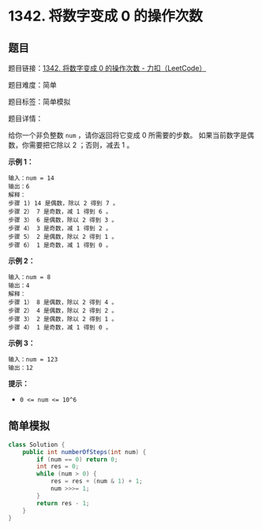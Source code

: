 # 1342. 将数字变成 0 的操作次数

## 题目

题目链接：[1342. 将数字变成 0 的操作次数 - 力扣（LeetCode）](https://leetcode.cn/problems/number-of-steps-to-reduce-a-number-to-zero/description/)

题目难度：简单

题目标签：简单模拟

题目详情：

给你一个非负整数 `num` ，请你返回将它变成 0 所需要的步数。 如果当前数字是偶数，你需要把它除以 2 ；否则，减去 1 。

**示例 1：**

```
输入：num = 14
输出：6
解释：
步骤 1) 14 是偶数，除以 2 得到 7 。
步骤 2） 7 是奇数，减 1 得到 6 。
步骤 3） 6 是偶数，除以 2 得到 3 。
步骤 4） 3 是奇数，减 1 得到 2 。
步骤 5） 2 是偶数，除以 2 得到 1 。
步骤 6） 1 是奇数，减 1 得到 0 。
```

**示例 2：**

```
输入：num = 8
输出：4
解释：
步骤 1） 8 是偶数，除以 2 得到 4 。
步骤 2） 4 是偶数，除以 2 得到 2 。
步骤 3） 2 是偶数，除以 2 得到 1 。
步骤 4） 1 是奇数，减 1 得到 0 。
```

**示例 3：**

```
输入：num = 123
输出：12
```

**提示：**

- `0 <= num <= 10^6`



## 简单模拟

``` java
class Solution {
    public int numberOfSteps(int num) {
        if (num == 0) return 0;
        int res = 0;
        while (num > 0) {
            res = res + (num & 1) + 1;
            num >>>= 1;
        }
        return res - 1;
    }
}
```